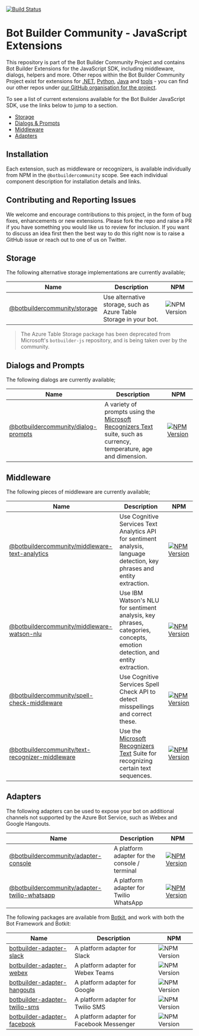 [![Build Status](https://dev.azure.com/BotBuilder-Community/js/_apis/build/status/BotBuilderCommunity.botbuilder-community-js?branchName=master)](https://dev.azure.com/BotBuilder-Community/js/_build/latest?definitionId=3&branchName=master)
# Bot Builder Community - JavaScript Extensions

This repository is part of the Bot Builder Community Project and contains Bot Builder Extensions for the JavaScript SDK, including middleware, dialogs, helpers and more. Other repos within the Bot Builder Community Project exist for extensions for [.NET](https://github.com/BotBuilderCommunity/botbuilder-community-dotnet), [Python](https://github.com/BotBuilderCommunity/botbuilder-community-python), [Java](https://github.com/BotBuilderCommunity/botbuilder-community-java) and [tools](https://github.com/BotBuilderCommunity/botbuilder-community-tools) - you can find our other repos under [our GitHub organisation for the project](https://github.com/BotBuilderCommunity/).

To see a list of current extensions available for the Bot Builder JavaScript SDK, use the links below to jump to a section.

* [Storage](#storage)
* [Dialogs & Prompts](#dialogs-and-prompts)
* [Middleware](#middleware)
* [Adapters](#adapters)

## Installation

Each extension, such as middleware or recognizers, is available individually from NPM in the `@botbuildercommunity` scope. See each individual component description for installation details and links.

## Contributing and Reporting Issues

We welcome and encourage contributions to this project, in the form of bug fixes, enhancements or new extensions. Please fork the repo and raise a PR if you have something you would like us to review for inclusion. If you want to discuss an idea first then the best way to do this right now is to raise a GitHub issue or reach out to one of us on Twitter.

## Storage

The following alternative storage implementations are currently available;

| Name | Description | NPM |
| ---- | ----------- | ----- |
| [@botbuildercommunity/storage](libraries/botbuilder-storage/README.md) | Use alternative storage, such as Azure Table Storage in your bot. | ![NPM Version](https://img.shields.io/npm/v/@botbuildercommunity/storage.svg) |

> The Azure Table Storage package has been deprecated from Microsoft's `botbuilder-js` repository, and is being taken over by the community.

## Dialogs and Prompts
The following dialogs are currently available;

| Name | Description | NPM |
| ---- | ----------- | ----- |
| [@botbuildercommunity/dialog-prompts](libraries/botbuilder-dialog-prompts/README.md) | A variety of prompts using the [Microsoft Recognizers Text](https://github.com/microsoft/Recognizers-Text) suite, such as currency, temperature, age and dimension.  | [![NPM Version](https://img.shields.io/npm/v/@botbuildercommunity/dialog-prompts.svg)](https://www.npmjs.com/package/@botbuildercommunity/dialog-prompts) |

## Middleware

The following pieces of middleware are currently available;

| Name | Description | NPM |
| ---- | ----------- | ------- |
| [@botbuildercommunity/middleware-text-analytics](libraries/botbuilder-middleware-text-analytics/README.md) | Use Cognitive Services Text Analytics API for sentiment analysis, language detection, key phrases and entity extraction. | [![NPM Version](https://img.shields.io/npm/v/@botbuildercommunity/middleware-text-analytics.svg)](https://www.npmjs.com/package/@botbuildercommunity/middleware-text-analytics) |
| [@botbuildercommunity/middleware-watson-nlu](libraries/botbuilder-middleware-watson-nlu/README.md) | Use IBM Watson's NLU for sentiment analysis, key phrases, categories, concepts, emotion detection, and entity extraction. | [![NPM Version](https://img.shields.io/npm/v/@botbuildercommunity/middleware-watson-nlu.svg)](https://www.npmjs.com/package/@botbuildercommunity/middleware-watson-nlu) |
| [@botbuildercommunity/spell-check-middleware](libraries/botbuilder-spell-check-middleware/README.md) | Use Cognitive Services Spell Check API to detect misspellings and correct these. | [![NPM Version](https://img.shields.io/npm/v/@botbuildercommunity/spell-check-middleware.svg)](https://www.npmjs.com/package/@botbuildercommunity/spell-check-middleware) |
| [@botbuildercommunity/text-recognizer-middleware](libraries/botbuilder-text-recognizer-middleware/README.md) | Use the [Microsoft Recognizers Text](https://github.com/microsoft/Recognizers-Text) Suite for recognizing certain text sequences. | [![NPM Version](https://img.shields.io/npm/v/@botbuildercommunity/text-recognizer-middleware.svg)](https://www.npmjs.com/package/@botbuildercommunity/text-recognizer-middleware) |

## Adapters

The following adapters can be used to expose your bot on additional channels not supported by the Azure Bot Service, such as Webex and Google Hangouts.

| Name | Description | NPM |
| ---- | ----------- | ------- |
| [@botbuildercommunity/adapter-console](libraries/botbuilder-adapter-console/README.md) | A platform adapter for the console / terminal | [![NPM Version](https://img.shields.io/npm/v/@botbuildercommunity/adapter-console.svg)](https://www.npmjs.com/package/@botbuildercommunity/adapter-console) |
| [@botbuildercommunity/adapter-twilio-whatsapp](libraries/botbuilder-adapter-twilio-whatsapp/README.md) | A platform adapter for Twilio WhatsApp | [![NPM Version](https://img.shields.io/npm/v/@botbuildercommunity/adapter-twilio-whatsapp.svg)](https://www.npmjs.com/package/@botbuildercommunity/adapter-twilio-whatsapp) |

The following packages are available from [Botkit](https://github.com/howdyai/botkit), and work with both the Bot Framework and Botkit:

| Name | Description | NPM |
| ---- | ----------- | ------- |
| [botbuilder-adapter-slack](https://github.com/howdyai/botkit/tree/master/packages/botbuilder-adapter-slack#readme) | A platform adapter for Slack | ![NPM Version](https://img.shields.io/npm/v/botbuilder-adapter-slack.svg)
| [botbuilder-adapter-webex](https://github.com/howdyai/botkit/tree/master/packages/botbuilder-adapter-webex#readme) | A platform adapter for Webex Teams| ![NPM Version](https://img.shields.io/npm/v/botbuilder-adapter-webex.svg)
| [botbuilder-adapter-hangouts](https://github.com/howdyai/botkit/tree/master/packages/botbuilder-adapter-hangouts#readme) | A platform adapter for Google | ![NPM Version](https://img.shields.io/npm/v/botbuilder-adapter-hangouts.svg)
| [botbuilder-adapter-twilio-sms](https://github.com/howdyai/botkit/tree/master/packages/botbuilder-adapter-twilio-sms#readme) | A platform adapter for Twilio SMS | ![NPM Version](https://img.shields.io/npm/v/botbuilder-adapter-twilio-sms.svg)
| [botbuilder-adapter-facebook](https://github.com/howdyai/botkit/tree/master/packages/botbuilder-adapter-facebook#readme) | A platform adapter for Facebook Messenger | ![NPM Version](https://img.shields.io/npm/v/botbuilder-adapter-facebook.svg)
